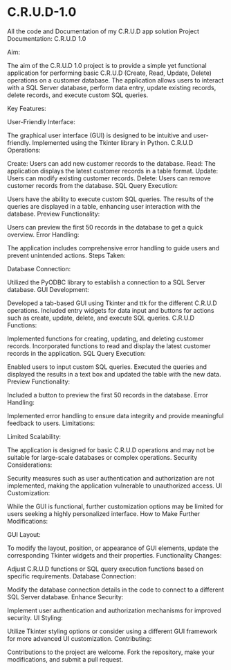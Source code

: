 # C.R.U.D-1.0
All the code and Documentation of my C.R.U.D app solution
Project Documentation: C.R.U.D 1.0

Aim:

The aim of the C.R.U.D 1.0 project is to provide a simple yet functional application for performing basic C.R.U.D (Create, Read, Update, Delete) operations on a customer database. The application allows users to interact with a SQL Server database, perform data entry, update existing records, delete records, and execute custom SQL queries.

Key Features:

User-Friendly Interface:

The graphical user interface (GUI) is designed to be intuitive and user-friendly.
Implemented using the Tkinter library in Python.
C.R.U.D Operations:

Create: Users can add new customer records to the database.
Read: The application displays the latest customer records in a table format.
Update: Users can modify existing customer records.
Delete: Users can remove customer records from the database.
SQL Query Execution:

Users have the ability to execute custom SQL queries.
The results of the queries are displayed in a table, enhancing user interaction with the database.
Preview Functionality:

Users can preview the first 50 records in the database to get a quick overview.
Error Handling:

The application includes comprehensive error handling to guide users and prevent unintended actions.
Steps Taken:

Database Connection:

Utilized the PyODBC library to establish a connection to a SQL Server database.
GUI Development:

Developed a tab-based GUI using Tkinter and ttk for the different C.R.U.D operations.
Included entry widgets for data input and buttons for actions such as create, update, delete, and execute SQL queries.
C.R.U.D Functions:

Implemented functions for creating, updating, and deleting customer records.
Incorporated functions to read and display the latest customer records in the application.
SQL Query Execution:

Enabled users to input custom SQL queries.
Executed the queries and displayed the results in a text box and updated the table with the new data.
Preview Functionality:

Included a button to preview the first 50 records in the database.
Error Handling:

Implemented error handling to ensure data integrity and provide meaningful feedback to users.
Limitations:

Limited Scalability:

The application is designed for basic C.R.U.D operations and may not be suitable for large-scale databases or complex operations.
Security Considerations:

Security measures such as user authentication and authorization are not implemented, making the application vulnerable to unauthorized access.
UI Customization:

While the GUI is functional, further customization options may be limited for users seeking a highly personalized interface.
How to Make Further Modifications:

GUI Layout:

To modify the layout, position, or appearance of GUI elements, update the corresponding Tkinter widgets and their properties.
Functionality Changes:

Adjust C.R.U.D functions or SQL query execution functions based on specific requirements.
Database Connection:

Modify the database connection details in the code to connect to a different SQL Server database.
Enhance Security:

Implement user authentication and authorization mechanisms for improved security.
UI Styling:

Utilize Tkinter styling options or consider using a different GUI framework for more advanced UI customization.
Contributing:

Contributions to the project are welcome. Fork the repository, make your modifications, and submit a pull request.
